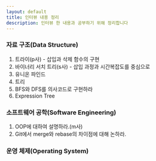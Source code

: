 ```yaml
---
layout: default
title: 인터뷰 내용 정리
description: 인터뷰 한 내용과 공부하기 위해 정리합니다
---
```




### 자료 구조(Data Structure)

1. 트라이(p사) - 삽입과 삭제 함수의 구현
2. 바이너리 서치 트리(s사) - 삽입 과정과 시간복잡도를 중심으로
3. 유니온 파인드
4. 트리
5. BFS와 DFS를 의사코드로 구현하라
6. Expression Tree

### 소프트웨어 공학(Software Engineering)

1. OOP에 대하여 설명하라.(m사)
2. Git에서 merge와 rebase의 차이점에 대해 논하라.


### 운영 체제(Operating System)